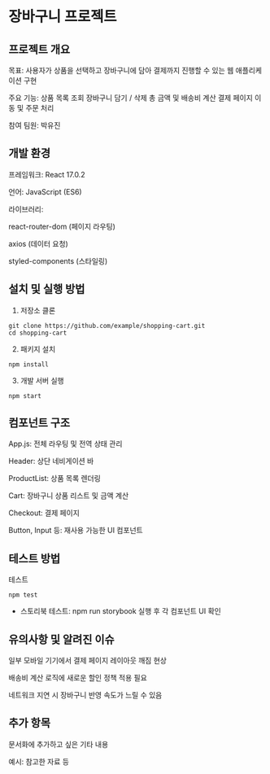 # 장바구니 프로젝트

## 프로젝트 개요

목표: 사용자가 상품을 선택하고 장바구니에 담아 결제까지 진행할 수 있는 웹 애플리케이션 구현

주요 기능:
상품 목록 조회
장바구니 담기 / 삭제
총 금액 및 배송비 계산
결제 페이지 이동 및 주문 처리

참여 팀원: 박유진

## 개발 환경

프레임워크: React 17.0.2

언어: JavaScript (ES6)

라이브러리:

react-router-dom (페이지 라우팅)

axios (데이터 요청)

styled-components (스타일링)

## 설치 및 실행 방법

1. 저장소 클론
```
git clone https://github.com/example/shopping-cart.git
cd shopping-cart

```

2. 패키지 설치
```
npm install
```

3. 개발 서버 실행
```
npm start

```

## 컴포넌트 구조

App.js: 전체 라우팅 및 전역 상태 관리

Header: 상단 네비게이션 바

ProductList: 상품 목록 렌더링

Cart: 장바구니 상품 리스트 및 금액 계산

Checkout: 결제 페이지

Button, Input 등: 재사용 가능한 UI 컴포넌트


## 테스트 방법

테스트 
```
npm test
```
* 스토리북 테스트: npm run storybook 실행 후 각 컴포넌트 UI 확인

## 유의사항 및 알려진 이슈
일부 모바일 기기에서 결제 페이지 레이아웃 깨짐 현상

배송비 계산 로직에 새로운 할인 정책 적용 필요

네트워크 지연 시 장바구니 반영 속도가 느릴 수 있음


## 추가 항목

문서화에 추가하고 싶은 기타 내용

예시: 참고한 자료 등
